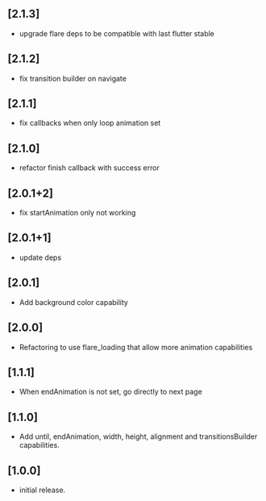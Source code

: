 ## [2.1.3]

- upgrade flare deps to be compatible with last flutter stable

## [2.1.2]

- fix transition builder on navigate 

## [2.1.1]

- fix callbacks when only loop animation set

## [2.1.0]

- refactor finish callback with success error

## [2.0.1+2]

- fix startAnimation only not working

## [2.0.1+1]

- update deps

## [2.0.1] 

- Add background color capability

## [2.0.0] 

- Refactoring to use flare_loading that allow more animation capabilities

## [1.1.1] 

- When endAnimation is not set, go directly to next page

## [1.1.0] 

- Add until, endAnimation, width, height, alignment and transitionsBuilder capabilities.

## [1.0.0] 

- initial release.
